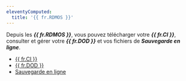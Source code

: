 ```yaml
---
eleventyComputed:
  title: '{{ fr.RDMOS }}'
---
```

Depuis les ***{{ fr.RDMOS }}***, vous pouvez télécharger votre ***{{ fr.CI }}***, consulter et gérer votre ***{{ fr.DOD }}*** et vos fichiers de ***Sauvegarde en ligne***.

* [{{ fr.CI }}](/fr/cloud/rdm-online-services/custom-installer/)
* [{{ fr.DOD }}](/fr/cloud/rdm-online-services/online-drive/)
* [Sauvegarde en ligne](/fr/cloud/rdm-online-services/online-backup/)
